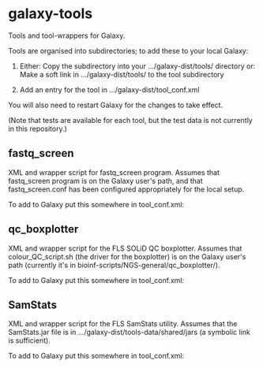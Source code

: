 galaxy-tools
============

Tools and tool-wrappers for Galaxy.

Tools are organised into subdirectories; to add these to your local
Galaxy:

1. Either:
   Copy the subdirectory into your .../galaxy-dist/tools/ directory
   or:
   Make a soft link in .../galaxy-dist/tools/ to the tool subdirectory
   
2. Add an entry for the tool in .../galaxy-dist/tool_conf.xml

You will also need to restart Galaxy for the changes to take effect.

(Note that tests are available for each tool, but the test data is not
currently in this repository.)

fastq_screen
------------
XML and wrapper script for fastq_screen program. Assumes that
fastq_screen program is on the Galaxy user's path, and that
fastq_screen.conf has been configured appropriately for the local
setup.

To add to Galaxy put this somewhere in tool_conf.xml:
<tool file="fls_fastq_screen/fastq_screen.xml" />

qc_boxplotter
-------------
XML and wrapper script for the FLS SOLiD QC boxplotter. Assumes that
colour_QC_script.sh (the driver for the boxplotter) is on the Galaxy
user's path (currently it's in
bioinf-scripts/NGS-general/qc_boxplotter/).

To add to Galaxy put this somewhere in tool_conf.xml:
<tool file="fls_qc_boxplotter/qc_boxplotter.xml" />

SamStats
--------
XML and wrapper script for the FLS SamStats utility. Assumes that the
SamStats.jar file is in .../galaxy-dist/tools-data/shared/jars (a
symbolic link is sufficient).

To add to Galaxy put this somewhere in tool_conf.xml:
<tool file="fls_samstats/samstats.xml" />
